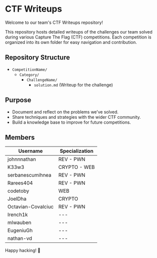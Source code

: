 # CTF Writeups

Welcome to our team's CTF Writeups repository!

This repository hosts detailed writeups of the challenges our team solved during various Capture The Flag (CTF) competitions. Each competition is organized into its own folder for easy navigation and contribution.

## Repository Structure

- `CompetitionName/`
  - `Category/`
    - `ChallengeName/`
      - `solution.md` (Writeup for the challenge)

## Purpose

- Document and reflect on the problems we've solved.
- Share techniques and strategies with the wider CTF community.
- Build a knowledge base to improve for future competitions.


## Members

| Username         | Specialization                |
|------------------|-------------------------------|
| johnnnathan      | REV - PWN                     |
| K33w3            | CRYPTO - WEB                  |
| serbanescumihnea | REV - PWN                     |
| Rarees404        | REV - PWN                     |
| codetoby         | WEB                           |
| JoelDha          | CRYPTO                        |
| Octavian-Covalciuc | REV - PWN                   |
| Irench1k         | ---                           |
| mlwauben         | ---                           |
| EugeniuGh        | ---                           |
| nathan-vd        | ---                           |





Happy hacking! 🎯
